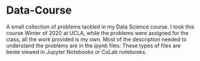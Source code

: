 # Data-Course
A small collection of problems tackled in my Data Science course. I took this course Winter of 2020 at UCLA, while the problems were assigned for the class, all the work provided is my own. Most of the description needed to understand the problems are in the ipynb files. These types of files are beste viewed in Jupyter Notebooks or CoLab notebooks.
